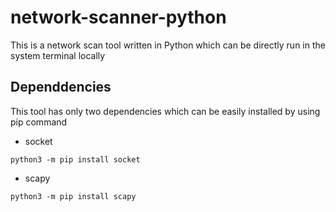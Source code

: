 # network-scanner-python
This is a network scan tool written in Python which can be directly run in the system terminal locally

## Dependdencies 
This tool has only two dependencies which can be easily installed by using pip command 
- socket
```
python3 -m pip install socket
```
- scapy
```
python3 -m pip install scapy
```